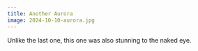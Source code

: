 ```yaml
---
title: Another Aurora
image: 2024-10-10-aurora.jpg
---
```


Unlike the last one, this one was also stunning to the naked eye.

<!--more-->
